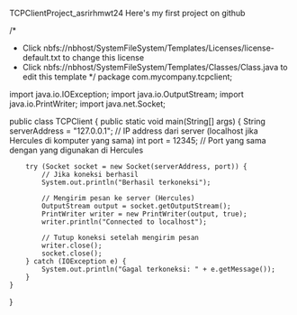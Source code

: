 TCPClientProject_asrirhmwt24
Here's my first project on github

/*
 * Click nbfs://nbhost/SystemFileSystem/Templates/Licenses/license-default.txt to change this license
 * Click nbfs://nbhost/SystemFileSystem/Templates/Classes/Class.java to edit this template
 */
package com.mycompany.tcpclient;

import java.io.IOException;
import java.io.OutputStream;
import java.io.PrintWriter;
import java.net.Socket;

public class TCPClient {
    public static void main(String[] args) {
        String serverAddress = "127.0.0.1"; // IP address dari server (localhost jika Hercules di komputer yang sama)
        int port = 12345; // Port yang sama dengan yang digunakan di Hercules

        try (Socket socket = new Socket(serverAddress, port)) {
            // Jika koneksi berhasil
            System.out.println("Berhasil terkoneksi");

            // Mengirim pesan ke server (Hercules)
            OutputStream output = socket.getOutputStream();
            PrintWriter writer = new PrintWriter(output, true);
            writer.println("Connected to localhost");

            // Tutup koneksi setelah mengirim pesan
            writer.close();
            socket.close();
        } catch (IOException e) {
            System.out.println("Gagal terkoneksi: " + e.getMessage());
        }
    }
}
